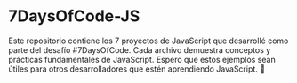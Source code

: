# 7DaysOfCode-JS
Este repositorio contiene los 7 proyectos de JavaScript que desarrollé como parte del desafío #7DaysOfCode. Cada archivo demuestra conceptos y prácticas fundamentales de JavaScript.
Espero que estos ejemplos sean útiles para otros desarrolladores que estén aprendiendo JavaScript. 🚀
